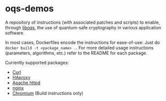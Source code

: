 oqs-demos
======================

A repository of instructions (with associated patches and scripts) to enable, through [liboqs](https://github.com/open-quantum-safe/liboqs), the use of quantum-safe cryptography in various application software.

In most cases, Dockerfiles encode the instructions for ease-of-use: Just do `docker build -t <package_name> .`. For more detailed usage instructions (parameters, algorithms, etc.) refer to the README for each package.

Currently supported packages:

- [Curl](curl)
- [HAproxy](haproxy)
- [Apache httpd](httpd)
- [nginx](nginx)
- [Chromium](chromium) (Build instructions only)
